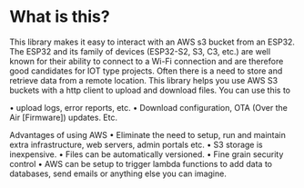 # What is this? 
This library makes it easy to interact with an AWS s3 bucket from an ESP32.
The ESP32 and its family of devices (ESP32-S2, S3, C3, etc.) are well known for their ability to connect to a Wi-Fi connection and are therefore good candidates for IOT type projects.
Often there is a need to store and retrieve data from a remote location. 
This library helps you use AWS S3 buckets with a http client to upload and download files. You can use this to 

•	upload logs, error reports, etc. 
•	Download configuration, OTA (Over the Air [Firmware]) updates. Etc.

Advantages of using AWS
•	Eliminate the need to setup, run and maintain extra infrastructure, web servers, admin portals etc.
•	S3 storage is inexpensive.
•	Files can be automatically versioned.
•	Fine grain security control
•	AWS can be setup to trigger lambda functions to add data to databases, send emails or anything else you can imagine.
